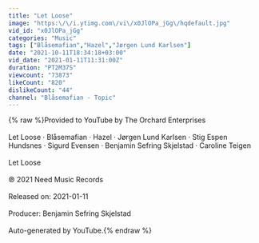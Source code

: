 ```yaml
---
title: "Let Loose"
image: "https:\/\/i.ytimg.com\/vi\/x0JlOPa_jGg\/hqdefault.jpg"
vid_id: "x0JlOPa_jGg"
categories: "Music"
tags: ["Blåsemafian","Hazel","Jørgen Lund Karlsen"]
date: "2021-10-11T18:34:18+03:00"
vid_date: "2021-01-11T11:31:00Z"
duration: "PT2M37S"
viewcount: "73873"
likeCount: "820"
dislikeCount: "44"
channel: "Blåsemafian - Topic"
---
```

{% raw %}Provided to YouTube by The Orchard Enterprises<br /><br />Let Loose · Blåsemafian · Hazel · Jørgen Lund Karlsen · Stig Espen Hundsnes · Sigurd Evensen · Benjamin Sefring Skjelstad · Caroline Teigen<br /><br />Let Loose<br /><br />℗ 2021 Need Music Records<br /><br />Released on: 2021-01-11<br /><br />Producer: Benjamin Sefring Skjelstad<br /><br />Auto-generated by YouTube.{% endraw %}

